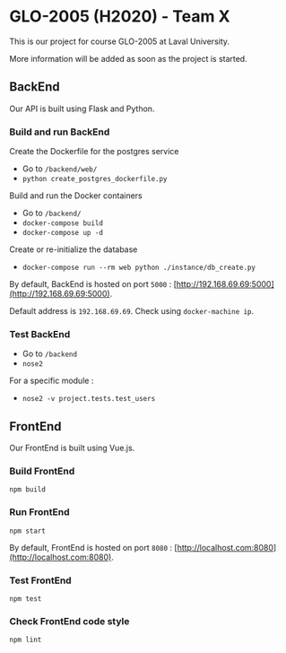 # GLO-2005 (H2020) - Team X

This is our project for course GLO-2005 at Laval University.

More information will be added as soon as the project is started.

## BackEnd

Our API is built using Flask and Python.

### Build and run BackEnd

Create the Dockerfile for the postgres service

- Go to `/backend/web/`
- `python create_postgres_dockerfile.py`

Build and run the Docker containers

- Go to `/backend/`
- `docker-compose build`
- `docker-compose up -d`

Create or re-initialize the database

- `docker-compose run --rm web python ./instance/db_create.py`

By default, BackEnd is hosted on port `5000` : [http://192.168.69.69:5000](http://192.168.69.69:5000).

Default address is `192.168.69.69`. Check using `docker-machine ip`.

### Test BackEnd

- Go to `/backend`
- `nose2`

For a specific module : 

- `nose2 -v project.tests.test_users`

## FrontEnd

Our FrontEnd is built using Vue.js.

### Build FrontEnd

`npm build`

### Run FrontEnd

`npm start`

By default, FrontEnd is hosted on port `8080` : [http://localhost.com:8080](http://localhost.com:8080).

### Test FrontEnd

`npm test`

### Check FrontEnd code style

`npm lint`
